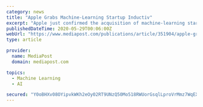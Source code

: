 ```yaml
---
category: news
title: "Apple Grabs Machine-Learning Startup Inductiv"
excerpt: "Apple just confirmed the acquisition of machine-learning startup Inductiv, Bloomberg reports. “The engineering team from Waterloo, Ontario-based Inductiv joined Apple in recent weeks to work on Siri,"
publishedDateTime: 2020-05-29T00:06:00Z
webUrl: "https://www.mediapost.com/publications/article/351904/apple-grabs-machine-learning-startup-inductiv.html"
type: article

provider:
  name: MediaPost
  domain: mediapost.com

topics:
  - Machine Learning
  - AI

secured: "Y0oBHXv08OYipvkWKh2eOy02RT9UNzQ50Mo518RWUorGsqlLproVrMmz7WqEXlvwrQRS3SZZr1y2ce0ziWqUsAt+hIZ4XmVlReKHdDKuaMK8PpdPSLNL4EsCJn0K+uE2jWHu3w+cGp6afwUmpJ3Yay+HlO/bkIC+QEN0AYzWHk9+qdIvbHdMlGbyDdMdpPMCAeBwdQa9Fz/9rS+cwmiP7rRfnPxNsB3vkw7vaJBMsxFm5JiuARbfOj1mDxoLAu2+U6vQ4qNCXC2qL+0pT4k8Rvc5FdD3lCyCaPy1XqYVu5JRlJ9bk6RLVBl5U8LDtb4s;baam7zDNgxhh/13BiZZK3A=="
---
```


